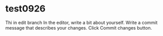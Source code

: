 # test0926

Thi in edit branch
In the editor, write a bit about yourself.
Write a commit message that describes your changes.
Click Commit changes button.
